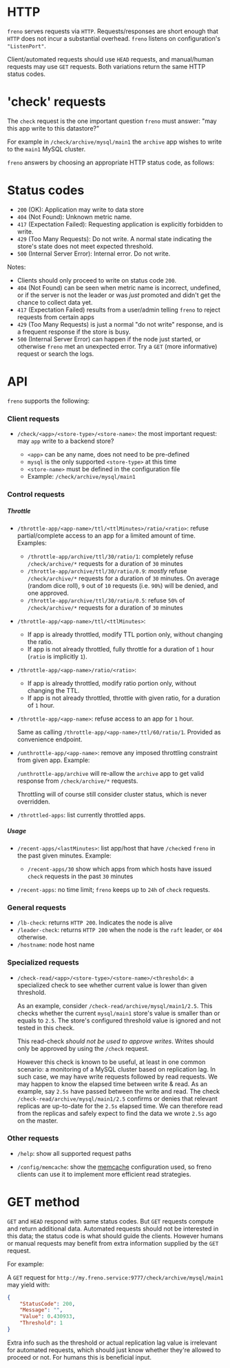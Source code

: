 # HTTP

`freno` serves requests via `HTTP`. Requests/responses are short enough that `HTTP` does not incur a substantial overhead. `freno` listens on configuration's `"ListenPort"`.

Client/automated requests should use `HEAD` requests, and manual/human requests may use `GET` requests. Both variations return the same HTTP status codes.

# 'check' requests

The `check` request is the one important question `freno` must answer: "may this app write to this datastore?"

For example in `/check/archive/mysql/main1` the `archive` app wishes to write to the `main1` MySQL cluster.

`freno` answers by choosing an appropriate HTTP status code, as follows:

# Status codes

- `200` (OK): Application may write to data store
- `404` (Not Found): Unknown metric name.
- `417` (Expectation Failed): Requesting application is explicitly forbidden to write.
- `429` (Too Many Requests): Do not write. A normal state indicating the store's state does not meet expected threshold.
- `500` (Internal Server Error): Internal error. Do not write.

Notes:

- Clients should only proceed to write on status code `200`.
- `404` (Not Found) can be seen when metric name is incorrect, undefined, or if the server is not the leader or was _just_ promoted and didn't get the chance to collect data yet.
- `417` (Expectation Failed) results from a user/admin telling `freno` to reject requests from certain apps
- `429` (Too Many Requests) is just a normal "do not write" response, and is a frequent response if the store is busy.
- `500` (Internal Server Error) can happen if the node just started, or otherwise `freno` met an unexpected error. Try a `GET` (more informative) request or search the logs.

# API

`freno` supports the following:

### Client requests

- `/check/<app>/<store-type>/<store-name>`: the most important request: may `app` write to a backend store?

  - `<app>` can be any name, does not need to be pre-defined
  - `mysql` is the only supported `<store-type>` at this time
  - `<store-name>` must be defined in the configuration file
  - Example: `/check/archive/mysql/main1`

### Control requests

##### Throttle
- `/throttle-app/<app-name>/ttl/<ttlMinutes>/ratio/<ratio>`: refuse partial/complete access to an app for a limited amount of time. Examples:

  - `/throttle-app/archive/ttl/30/ratio/1`: completely refuse `/check/archive/*` requests for a duration of `30` minutes
  - `/throttle-app/archive/ttl/30/ratio/0.9`: _mostly_ refuse `/check/archive/*` requests for a duration of `30` minutes. On average (random dice roll), `9` out of `10` requests (i.e. `90%`) will be denied, and one approved.
  - `/throttle-app/archive/ttl/30/ratio/0.5`: refuse `50%` of `/check/archive/*` requests for a duration of `30` minutes

- `/throttle-app/<app-name>/ttl/<ttlMinutes>`:

  - If app is already throttled, modify TTL portion only, without changing the ratio.
  - If app is not already throttled, fully throttle for a duration of `1` hour (`ratio` is implicitly `1`).


- `/throttle-app/<app-name>/ratio/<ratio>`:

  - If app is already throttled, modify ratio portion only, without changing the TTL.
  - If app is not already throttled, throttle with given ratio, for a duration of `1` hour.

- `/throttle-app/<app-name>`: refuse access to an app for `1` hour.

  Same as calling `/throttle-app/<app-name>/ttl/60/ratio/1`. Provided as convenience endpoint.

- `/unthrottle-app/<app-name>`: remove any imposed throttling constraint from given app. Example:

  `/unthrottle-app/archive` will re-allow the `archive` app to get valid response from `/check/archive/*` requests.

  Throttling will of course still consider cluster status, which is never overridden.

- `/throttled-apps`: list currently throttled apps.

##### Usage

- `/recent-apps/<lastMinutes>`: list app/host that have `/check`ed `freno` in the past given minutes. Example:

  - `/recent-apps/30` show which apps from which hosts have issued `check` requests in the past `30` minutes

- `/recent-apps`: no time limit; `freno` keeps up to `24h` of `check` requests.

### General requests

- `/lb-check`: returns `HTTP 200`. Indicates the node is alive
- `/leader-check`: returns `HTTP 200` when the node is the `raft` leader, or `404` otherwise.
- `/hostname`: node host name

### Specialized requests

- `/check-read/<app>/<store-type>/<store-name>/<threshold>`: a specialized check to see whether current value is lower than given threshold.

  As an example, consider `/check-read/archive/mysql/main1/2.5`. This checks whether the current `mysql/main1` store's value is smaller than or equals to `2.5`. The store's configured threshold value is ignored and not tested in this check.

  This read-check _should not be used to approve writes_. Writes should only be approved by using the `/check` request.

  However this check is known to be useful, at least in one common scenario: a monitoring of a MySQL cluster based on replication lag. In such case, we may have write requests followed by read requests. We may happen to know the elapsed time between write & read. As an example, say `2.5s` have passed between the write and read. The check `/check-read/archive/mysql/main1/2.5` confirms or denies that relevant replicas are up-to-date for the `2.5s` elapsed time. We can therefore read from the replicas and safely expect to find the data we wrote `2.5s` ago on the master.

### Other requests

- `/help`: show all supported request paths

- `/config/memcache`: show the [memcache](memcache.md) configuration used, so freno clients can use it to implement more efficient read strategies.

# GET method

`GET` and `HEAD` respond with same status codes. But `GET` requests compute and return additional data. Automated requests should not be interested in this data; the status code is what should guide the clients. However humans or manual requests may benefit from extra information supplied by the `GET` request.

For example:

A `GET` request for `http://my.freno.service:9777/check/archive/mysql/main1` may yield with:

```json
{
    "StatusCode": 200,
    "Message": "",
    "Value": 0.430933,
    "Threshold": 1
}
```

Extra info such as the threshold or actual replication lag value is irrelevant for automated requests, which should just know whether they're allowed to proceed or not. For humans this is beneficial input.

